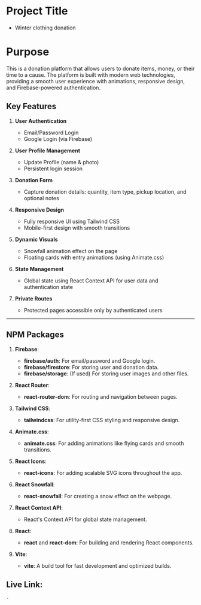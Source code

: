 # Project Title
   - Winter clothing donation

# Purpose

This is a donation platform that allows users to donate items, money, or their time to a cause. The platform is built with modern web technologies, providing a smooth user experience with animations, responsive design, and Firebase-powered authentication.

## Key Features

1. **User Authentication**
   - Email/Password Login
   - Google Login (via Firebase)

2. **User Profile Management**
   - Update Profile (name & photo)
   - Persistent login session

3. **Donation Form**
   - Capture donation details: quantity, item type, pickup location, and optional notes

4. **Responsive Design**
   - Fully responsive UI using Tailwind CSS
   - Mobile-first design with smooth transitions

5. **Dynamic Visuals**
   - Snowfall animation effect on the page
   - Floating cards with entry animations (using Animate.css)

6. **State Management**
   - Global state using React Context API for user data and authentication state

7. **Private Routes**
   - Protected pages accessible only by authenticated users

---

## NPM Packages

1. **Firebase**:
   - **firebase/auth**: For email/password and Google login.
   - **firebase/firestore**: For storing user and donation data.
   - **firebase/storage**: (If used) For storing user images and other files.

2. **React Router**:
   - **react-router-dom**: For routing and navigation between pages.

3. **Tailwind CSS**:
   - **tailwindcss**: For utility-first CSS styling and responsive design.

4. **Animate.css**:
   - **animate.css**: For adding animations like flying cards and smooth transitions.

5. **React Icons**:
   - **react-icons**: For adding scalable SVG icons throughout the app.

6. **React Snowfall**:
   - **react-snowfall**: For creating a snow effect on the webpage.

7. **React Context API**:
   - React's Context API for global state management.

8. **React**:
   - **react** and **react-dom**: For building and rendering React components.

9. **Vite**:
   - **vite**: A build tool for fast development and optimized builds.


## Live Link:
    - 
